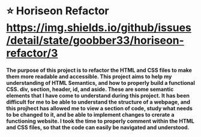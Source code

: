 # ⭐ Horiseon Refactor                       https://img.shields.io/github/issues/detail/state/goobber33/horiseon-refactor/3

#### The purpose of this project is to refactor the HTML and CSS files to make them more readable and accessible. This project aims to help my understanding of HTML Semantics, and how to properly build a functional CSS. div, section, header, id, and aside. These are some semantic elements that I have come to understand during this project. It has been difficult for me to be able to understand the structure of a webpage, and this projhect has allowed me to view a section of code, study what needs to be changed to it, and be able to implement changes to crerate a functioning website. I took the time to properly comment within the HTML and CSS files, so that the code can easily be navigated and understood.
